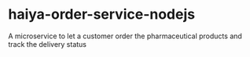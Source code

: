 # haiya-order-service-nodejs
A microservice to let a customer order the pharmaceutical products and track the delivery status
